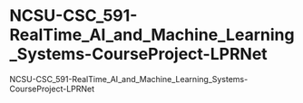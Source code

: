 # NCSU-CSC_591-RealTime_AI_and_Machine_Learning_Systems-CourseProject-LPRNet
NCSU-CSC_591-RealTime_AI_and_Machine_Learning_Systems-CourseProject-LPRNet
